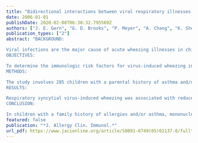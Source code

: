 ```yaml
---
title: "Bidirectional interactions between viral respiratory illnesses and cytokine responses in the first year of life"
date: 2006-01-01
publishDate: 2020-02-08T06:30:32.795569Z
authors: ["J. E. Gern", "G. D. Brooks", "P. Meyer", "A. Chang", "K. Shen", "M. D. Evans", "C. Tisler", "D. Dasilva", "K. A. Roberg", "L. D. Mikus", "L. A. Rosenthal", "C. J. Kirk", "P. A. Shult", "A. Bhattacharya", "Z. Li", "R. Gangnon", "R. F. Lemanske"]
publication_types: ["2"]
abstract: "BACKGROUND:

Viral infections are the major cause of acute wheezing illnesses in childhood. Variations in immunologic responses at birth may be determinants of the risk of acquiring these illnesses.
OBJECTIVES:

To determine the immunologic risk factors for virus-induced wheezing in high-risk infants.
METHODS:

The study involves 285 children with a parental history of asthma and/or respiratory allergies. Mononuclear cells obtained at birth (umbilical cord blood) and at 1 year of age were incubated with phytohemagglutinin, respiratory syncytial virus, or rhinovirus, and supernatants were analyzed for IL-5, IL-10, IL-13, and IFN-gamma. Nasal secretions obtained at well child visits and during respiratory illnesses were analyzed for common respiratory viruses.
RESULTS:

Respiratory syncytial virus-induced wheezing was associated with reduced phytohemagglutinin-induced IL-13 responses (medians, 213 vs 304 pg/mL; P = .026) from cord blood cells, and similar trends were found for wheezing in general. Furthermore, median IL-13 responses diminished by 28% in non-wheezing children by age 1 year, versus only 3% in wheezing children (P = .013). Children with > or =2 episodes of wheezing had lower phytohemagglutinin-induced IFN-gamma responses and were less likely to have rhinovirus-induced IFN-gamma responses at birth (P < .05). Finally, children with measurable cord blood IFN responses to respiratory syncytial virus were less likely to wheeze in their first year (odds ratio, 0.43 [0.23, 0.79]).
CONCLUSION:

In children with a family history of allergies and/or asthma, mononuclear cell phytohemagglutinin-induced IL-13 and virus-induced IFN-gamma responses at birth are indicative of the risk for wheezing in the first year of life."
featured: false
publication: "*J. Allergy Clin. Immunol.*"
url_pdf: https://www.jacionline.org/article/S0091-6749(05)02137-8/fulltext
---
```


